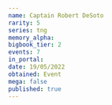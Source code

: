 ```yaml
---
name: Captain Robert DeSoto
rarity: 5
series: tng
memory_alpha:
bigbook_tier: 2
events: 7
in_portal:
date: 19/05/2022
obtained: Event
mega: false
published: true
---
```




